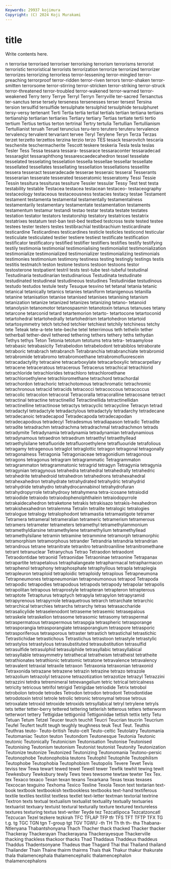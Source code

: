 ```yaml
---
Keywords: 29937 kojimura
Copyright: (C) 2024 Koji Murakami
---
```


# title

Write contents here.



n terrorise terrorised terroriser terrorising terrorism terrorisms terrorist terroristic terroristical
terrorists terrorization terrorize terrorized terrorizer terrorizes terrorizing terrorless terror-lessening terror-mingled
terror-preaching terrorproof terror-ridden terror-riven terrors terror-shaken terror-smitten terrorsome terror-stirring terror-stricken
terror-striking terror-struck terror-threatened terror-troubled terror-wakened terror-warned terror-weakened Terry terry Terrye
Terryl Terryn Terryville ter-sacred Tersanctus ter-sanctus terse tersely terseness tersenesses
terser tersest Tersina tersion tersulfid tersulfide tersulphate tersulphid tersulphide tersulphuret
tersy-versy tertenant Terti Tertia tertia tertial tertials tertian tertiana tertians
tertianship tertiarian tertiaries Tertiary tertiary Tertias tertiate tertii tertio tertium
Tertius tertius terton tertrinal Tertry tertulia Tertullian Tertullianism Tertullianist teruah
Teruel teruncius teru-tero terutero teruteru tervalence tervalency tervalent tervariant tervee
Teryl Terylene Teryn Terza Terzas terzet terzetto terzettos terzina terzio
terzo TES tesack tesarovitch tescaria teschenite teschermacherite Tescott teskere teskeria
Tesla tesla teslas Tesler Tess Tessa tessara tessara- tessarace tessaraconter
tessaradecad tessaraglot tessaraphthong tessarescaedecahedron tessel tesselate tesselated tesselating tesselation tessella
tessellae tessellar tessellate tessellated tessellates tessellating tessellation tessellations tessellite tessera
tesseract tesseradecade tesserae tesseraic tesseral Tesserants tesserarian tesserate tesserated tesseratomic
tesseratomy Tessi Tessie Tessin tessitura tessituras tessiture Tessler tessular Tessy
Test test testa testability testable Testacea testacea testacean testaceo- testaceography
testaceology testaceous testaceousness testacies testacy testae Testament testament testamenta testamental
testamentally testamentalness testamentarily testamentary testamentate testamentation testaments testamentum testamur testandi
testao testar testata testate testates testation testator testators testatorship testatory
testatrices testatrix testatrixes testatum test-ban test-bed testbed testcross teste tested
testee testees tester testers testes testibrachial testibrachium testicardinate testicardine Testicardines
testicardines testicle testicles testicond testicular testiculate testiculated testier testiere testiest
testificate testification testificator testificatory testified testifier testifiers testifies testify testifying
testily testimonia testimonial testimonialising testimonialist testimonialization testimonialize testimonialized testimonializer testimonializing
testimonials testimonies testimonium testimony testiness testing testingly testings testis testitis
testmatch teston testone testons testoon testoons testor testosterone testpatient testril
tests test-tube test-tubeful testudinal Testudinaria testudinarian testudinarious Testudinata testudinate testudinated
testudineal testudineous testudines Testudinidae testudinous testudo testudos testule testy Tesuque
tesvino tet tetanal tetania tetanic tetanical tetanically tetanics tetanies tetaniform
tetanigenous tetanilla tetanine tetanisation tetanise tetanised tetanises tetanising tetanism tetanization
tetanize tetanized tetanizes tetanizing tetano- tetanoid tetanolysin tetanomotor tetanospasmin tetanotoxin
tetanus tetanuses tetany tetarcone tetarconid tetard tetartemorion tetarto- tetartocone tetartoconid
tetartohedral tetartohedrally tetartohedrism tetartohedron tetartoid tetartosymmetry tetch tetched tetchier tetchiest
tetchily tetchiness tetchy tete Teteak tete-a-tete tete-beche tetel teterrimous teth
tethelin tether tetherball tether-devil tethered tethering tethers tethery teths tethydan
Tethys tethys Teton Tetonia tetotum tetotums tetra tetra- tetraamylose tetrabasic
tetrabasicity Tetrabelodon tetrabelodont tetrabiblos tetraborate tetraboric tetrabrach tetrabranch Tetrabranchia tetrabranchiate
tetrabromid tetrabromide tetrabromo tetrabromoethane tetrabromofluorescein tetracadactylity tetracaine tetracarboxylate tetracarboxylic tetracarpellary
tetracene tetraceratous tetracerous Tetracerus tetrachical tetrachlorid tetrachloride tetrachlorides tetrachloro tetrachloroethane
tetrachloroethylene tetrachloromethane tetrachord tetrachordal tetrachordon tetrachoric tetrachotomous tetrachromatic tetrachromic tetrachronous
tetracid tetracids tetracocci tetracoccous tetracoccus tetracolic tetracolon tetracoral Tetracoralla tetracoralline
tetracosane tetract tetractinal tetractine tetractinellid Tetractinellida tetractinellidan tetractinelline tetractinose tetractys
tetracyclic tetracycline Tetracyn tetrad tetradactyl tetradactyle tetradactylous tetradactyly tetradarchy tetradecane
tetradecanoic tetradecapod Tetradecapoda tetradecapodan tetradecapodous tetradecyl Tetradesmus tetradiapason tetradic Tetradite
tetradite tetradrachm tetradrachma tetradrachmal tetradrachmon tetrads tetradymite Tetradynamia tetradynamia tetradynamian
tetradynamious tetradynamous tetraedron tetraedrum tetraethyl tetraethyllead tetraethylsilane tetrafluoride tetrafluoroethylene tetrafluouride
tetrafolious tetragamy tetragenous tetraglot tetraglottic tetragon tetragonal tetragonally tetragonalness Tetragonia
Tetragoniaceae tetragonidium tetragonous tetragons tetragonus tetragram tetragrammatic Tetragrammaton tetragrammaton tetragrammatonic
tetragrid tetragyn Tetragynia tetragynia tetragynian tetragynous tetrahedra tetrahedral tetrahedrally tetrahedric
tetrahedrite tetrahedroid tetrahedron tetrahedrons tetrahexahedral tetrahexahedron tetrahydrate tetrahydrated tetrahydric tetrahydrid
tetrahydride tetrahydro tetrahydrocannabinol tetrahydrofuran tetrahydropyrrole tetrahydroxy tetrahymena tetra-icosane tetraiodid tetraiodide
tetraiodo tetraiodophenolphthalein tetraiodopyrrole tetrakaidecahedron tetraketone tetrakis tetrakisazo tetrakis-hexahedron tetrakishexahedron tetralemma
Tetralin tetralite tetralogic tetralogies tetralogue tetralogy tetralophodont tetramastia tetramastigote tetramer
Tetramera tetrameral tetrameralian tetrameric tetramerism tetramerous tetramers tetrameter tetrameters tetramethyl
tetramethylammonium tetramethyldiarsine tetramethylene tetramethylium tetramethyllead tetramethylsilane tetramin tetramine tetrammine tetramorph
tetramorphic tetramorphism tetramorphous tetrander Tetrandria tetrandria tetrandrian tetrandrous tetrane tetranitrate
tetranitro tetranitroaniline tetranitromethane tetrant tetranuclear Tetranychus Tetrao Tetraodon tetraodont Tetraodontidae
tetraonid Tetraonidae Tetraoninae tetraonine Tetrapanax tetrapartite tetrapetalous tetraphalangeate tetrapharmacal tetrapharmacon
tetraphenol tetraphony tetraphosphate tetraphyllous tetrapla tetraplegia tetrapleuron tetraploid tetraploidic tetraploidy
tetraplous Tetrapneumona Tetrapneumones tetrapneumonian tetrapneumonous tetrapod Tetrapoda tetrapodic tetrapodies tetrapodous
tetrapods tetrapody tetrapolar tetrapolis tetrapolitan tetrapous tetraprostyle tetrapteran tetrapteron tetrapterous
tetraptote Tetrapturus tetraptych tetrapyla tetrapylon tetrapyramid tetrapyrenous tetrapyrrole tetraquetrous tetrarch
tetrarchate tetrarchic tetrarchical tetrarchies tetrarchs tetrarchy tetras tetrasaccharide tetrasalicylide tetraselenodont
tetraseme tetrasemic tetrasepalous tetraskele tetraskelion tetrasome tetrasomic tetrasomy tetraspermal tetraspermatous
tetraspermous tetraspgia tetraspheric tetrasporange tetrasporangia tetrasporangiate tetrasporangium tetraspore tetrasporic tetrasporiferous
tetrasporous tetraster tetrastich tetrastichal tetrastichic Tetrastichidae tetrastichous Tetrastichus tetrastoon tetrastyle
tetrastylic tetrastylos tetrastylous tetrasubstituted tetrasubstitution tetrasulfid tetrasulfide tetrasulphid tetrasulphide tetrasyllabic
tetrasyllabical tetrasyllable tetrasymmetry tetrathecal tetratheism tetratheist tetratheite tetrathionates tetrathionic tetratomic
tetratone tetravalence tetravalency tetravalent tetraxial tetraxile tetraxon Tetraxonia tetraxonian tetraxonid
Tetraxonida tetrazane tetrazene tetrazin tetrazine tetrazo tetrazole tetrazolium tetrazolyl tetrazone
tetrazotization tetrazotize tetrazyl Tetrazzini tetrazzini tetrdra tetremimeral tetrevangelium tetric tetrical
tetricalness tetricity tetricous tetrifol tetrigid Tetrigidae tetriodide Tetrix tetrobol tetrobolon
tetrode tetrodes Tetrodon tetrodon tetrodont Tetrodontidae tetrodotoxin tetrol tetrole tetrolic
tetronic tetronymal tetrose tetrous tetroxalate tetroxid tetroxide tetroxids tetrsyllabical tetryl
tetrylene tetryls tets tetter tetter-berry tettered tettering tetterish tetterous tetters
tetterworm tetterwort tettery Tettigidae tettigoniid Tettigoniidae tettish tettix tetty Tetu
Tetuan Tetum Tetzel Teucer teuch teuchit Teucri Teucrian teucrin Teucrium
Teufel Teufert teufit teugh teughly teughness teuk Teut Teut. Teuthis
Teuthras teuto- Teuto-british Teuto-celt Teuto-celtic Teutolatry Teutomania Teutomaniac Teuton teuton
Teutondom Teutonesque Teutonia Teutonic teutonic Teutonically Teutonicism Teutonisation Teutonise Teutonised
Teutonising Teutonism teutonism Teutonist teutonist Teutonity Teutonization Teutonize teutonize Teutonized
Teutonizing Teutonomania Teutono-persic Teutonophobe Teutonophobia teutons Teutophil Teutophile Teutophilism Teutophobe
Teutophobia Teutophobism Teutopolis Tevere Tevet Tevis teviss tew Tewa tewart
tewed tewel Tewell tewer Tewfik tewhit tewing tewit Tewkesbury Tewksbury
tewly Tews tews tewsome tewtaw tewter Tex Tex. tex Texaco
texaco Texan texan texans Texarkana Texas texas texases Texcocan texguino
Texhoma Texico Texline Texola Texon text textarian text-book textbook textbookish
textbookless textbooks text-hand textiferous textile textiles textilist textless textlet text-letter
textman textorial textrine Textron texts textual textualism textualist textuality textually
textuaries textuarist textuary textuist textural texturally texture textured textureless textures
texturing textus text-writer Teyde tez Tezcatlipoca Tezcatzoncatl Tezcucan Tezel tezkere
tezkirah TFC TFLAP TFP tfr TFS TFT TFTP TFX TG
t.g. tg TGC TGN tgn T-group tgt TGV TGWU -th
TH Th th th- tha Thabana-Ntlenyana Thabantshonyana Thach Thacher thack
thacked Thacker thacker Thackeray Thackerayan Thackerayana Thackerayesque Thackerville thacking thackless
thackoor thacks Thad Thaddaus Thaddeus thaddeus Thaddus Thadentsonyane Thadeus thae
Thagard Thai thai Thailand thailand Thailander Thain Thaine thairm thairms
Thais thak Thakur thakur thakurate thala thalamencephala thalamencephalic thalamencephalon thalamencephalons
